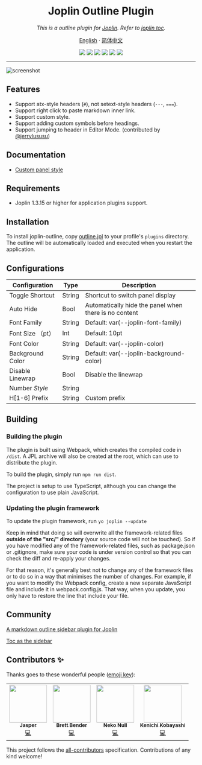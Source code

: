 <div align="center">
  <h1>Joplin Outline Plugin</h1>
  <i>This is a outline plugin for <a href="https://github.com/laurent22/joplin">Joplin</a>. Refer to <a href="https://github.com/laurent22/joplin/tree/dev/packages/app-cli/tests/support/plugins/toc/">joplin toc</a>.</i>
  <p align="center">
    <a href="README.md">English</a>
    ·
    <a href="README.zh-CN.md">简体中文</a>
    <br />
  </p>
  <p>
    <img src="https://img.shields.io/github/issues/cqroot/joplin-outline?style=flat-square" />
    <img src="https://img.shields.io/github/license/cqroot/joplin-outline?style=flat-square" />
    <img src="https://img.shields.io/npm/v/joplin-plugin-outline?label=version&style=flat-square" />
    <img src="https://img.shields.io/github/downloads/cqroot/joplin-outline/total?label=github%20downloads&style=flat-square" />
    <img src="https://img.shields.io/npm/dt/joplin-plugin-outline?label=npm%20downloads&style=flat-square" />
    <!-- ALL-CONTRIBUTORS-BADGE:START - Do not remove or modify this section -->
<img src="https://img.shields.io/badge/all_contributors-4-orange.svg?style=flat-square" />
<!-- ALL-CONTRIBUTORS-BADGE:END -->
  </p>
  <hr>
</div>

![screenshot](.github/screenshot.png)

## Features

- Support atx-style headers (`#`), not setext-style headers (`---`, `===`).
- Support right click to paste markdown inner link.
- Support custom style.
- Support adding custom symbols before headings. 
- Support jumping to header in Editor Mode. (contributed by [@jerrylususu](https://github.com/jerrylususu/joplin-outline))

## Documentation

- [Custom panel style](https://github.com/cqroot/joplin-outline/wiki/Custom-panel-style)

## Requirements

- Joplin 1.3.15 or higher for application plugins support.

## Installation

To install joplin-outline, copy [outline.jpl](https://github.com/cqroot/joplin-outline/releases/latest) to your profile's `plugins` directory. The outline will be automatically loaded and executed when you restart the application.

## Configurations

| Configuration    | Type   | Description                                           |
| ---------------- | ------ | ----------------------------------------------------- |
| Toggle Shortcut  | String | Shortcut to switch panel display                      |
| Auto Hide        | Bool   | Automatically hide the panel when there is no content |
| Font Family      | String | Default: var(--joplin-font-family)                    |
| Font Size （pt） | Int    | Default: 10pt                                         |
| Font Color       | String | Default: var(--joplin-color)                          |
| Background Color | String | Default: var(--joplin-background-color)               |
| Disable Linewrap | Bool   | Disable the linewrap                                  |
| Number <i> Style | String |                                                       |
| H[1-6] Prefix    | String | Custom prefix                                         |

## Building

### Building the plugin

The plugin is built using Webpack, which creates the compiled code in `/dist`. A JPL archive will also be created at the root, which can use to distribute the plugin.

To build the plugin, simply run `npm run dist`.

The project is setup to use TypeScript, although you can change the configuration to use plain JavaScript.

### Updating the plugin framework

To update the plugin framework, run `yo joplin --update`

Keep in mind that doing so will overwrite all the framework-related files **outside of the "src/" directory** (your source code will not be touched). So if you have modified any of the framework-related files, such as package.json or .gitignore, make sure your code is under version control so that you can check the diff and re-apply your changes.

For that reason, it's generally best not to change any of the framework files or to do so in a way that minimises the number of changes. For example, if you want to modify the Webpack config, create a new separate JavaScript file and include it in webpack.config.js. That way, when you update, you only have to restore the line that include your file.

## Community

[A markdown outline sidebar plugin for Joplin](https://discourse.joplinapp.org/t/a-markdown-outline-sidebar-plugin-for-joplin/13364)

[Toc as the sidebar](https://discourse.joplinapp.org/t/toc-as-the-sidebar/5979/64)

## Contributors ✨

Thanks goes to these wonderful people ([emoji key](https://allcontributors.org/docs/en/emoji-key)):

<!-- ALL-CONTRIBUTORS-LIST:START - Do not remove or modify this section -->
<!-- prettier-ignore-start -->
<!-- markdownlint-disable -->
<table>
  <tr>
    <td align="center"><a href="https://github.com/Jasper-zz"><img src="https://avatars.githubusercontent.com/u/22317011?v=4?s=100" width="100px;" alt=""/><br /><sub><b>Jasper</b></sub></a><br /><a href="https://github.com/cqroot/joplin-outline/commits?author=Jasper-zz" title="Code">💻</a></td>
    <td align="center"><a href="https://github.com/brttbndr"><img src="https://avatars.githubusercontent.com/u/60824?v=4?s=100" width="100px;" alt=""/><br /><sub><b>Brett Bender</b></sub></a><br /><a href="https://github.com/cqroot/joplin-outline/commits?author=brttbndr" title="Code">💻</a></td>
    <td align="center"><a href="https://github.com/jerrylususu"><img src="https://avatars.githubusercontent.com/u/17522475?v=4?s=100" width="100px;" alt=""/><br /><sub><b>Neko Null</b></sub></a><br /><a href="https://github.com/cqroot/joplin-outline/commits?author=jerrylususu" title="Code">💻</a></td>
    <td align="center"><a href="https://github.com/ken1kob"><img src="https://avatars.githubusercontent.com/u/16041683?v=4?s=100" width="100px;" alt=""/><br /><sub><b>Kenichi Kobayashi</b></sub></a><br /><a href="https://github.com/cqroot/joplin-outline/commits?author=ken1kob" title="Code">💻</a></td>
  </tr>
</table>

<!-- markdownlint-restore -->
<!-- prettier-ignore-end -->

<!-- ALL-CONTRIBUTORS-LIST:END -->

This project follows the [all-contributors](https://github.com/all-contributors/all-contributors) specification. Contributions of any kind welcome!

